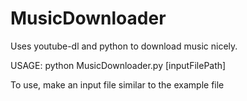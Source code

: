 # MusicDownloader
Uses youtube-dl and python to download music nicely.

USAGE: python MusicDownloader.py [inputFilePath]

To use, make an input file similar to the example file